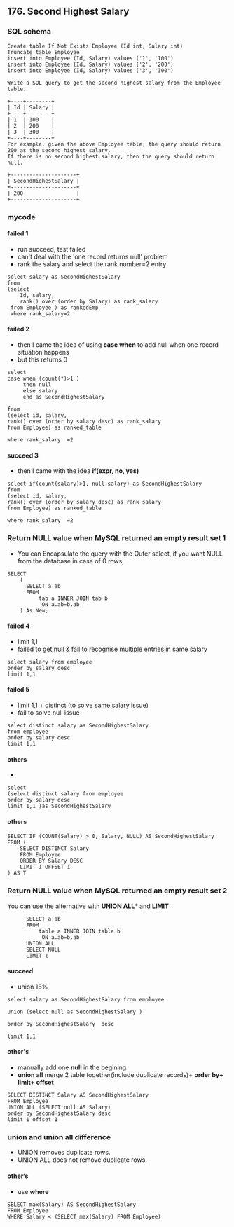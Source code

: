 ## 176. Second Highest Salary

### SQL schema
```mysql
Create table If Not Exists Employee (Id int, Salary int)
Truncate table Employee
insert into Employee (Id, Salary) values ('1', '100')
insert into Employee (Id, Salary) values ('2', '200')
insert into Employee (Id, Salary) values ('3', '300')
```

```
Write a SQL query to get the second highest salary from the Employee table.

+----+--------+
| Id | Salary |
+----+--------+
| 1  | 100    |
| 2  | 200    |
| 3  | 300    |
+----+--------+
For example, given the above Employee table, the query should return 200 as the second highest salary. 
If there is no second highest salary, then the query should return null.

+---------------------+
| SecondHighestSalary |
+---------------------+
| 200                 |
+---------------------+
```

### mycode
#### failed 1
* run succeed, test failed
* can't deal with the 'one record returns null' problem
* rank the salary and select the rank number=2 entry
```mysql
select salary as SecondHighestSalary 
from 
(select 
    Id, salary,
    rank() over (order by Salary) as rank_salary
 from Employee ) as rankedEmp
 where rank_salary=2
```

#### failed 2
* then I came the idea of using **case when** to add null when one record situation happens
* but this returns 0
```mysql
select 
case when (count(*)>1 )
     then null
     else salary
     end as SecondHighestSalary

from 
(select id, salary,
rank() over (order by salary desc) as rank_salary 
from Employee) as ranked_table

where rank_salary  =2
```

#### succeed 3
* then I came with the idea **if(expr, no, yes)**
```mysql
select if(count(salary)>1, null,salary) as SecondHighestSalary
from 
(select id, salary,
rank() over (order by salary desc) as rank_salary 
from Employee) as ranked_table

where rank_salary  =2 
```

### Return NULL value when MySQL returned an empty result set 1
* You can Encapsulate the query with the Outer select, if you want NULL from the database in case of 0 rows,
```mysql
SELECT 
    (
      SELECT a.ab 
      FROM 
          tab a INNER JOIN tab b 
           ON a.ab=b.ab
    ) As New;
  ```
#### failed 4
*  limit 1,1 
* failed to get null & fail to recognise multiple entries in same salary 
```mysql
select salary from employee 
order by salary desc
limit 1,1
```
#### failed 5
* limit 1,1 + distinct (to solve same salary issue)
* fail to solve null issue
```mysql
select distinct salary as SecondHighestSalary 
from employee
order by salary desc
limit 1,1
```

#### others
* 
```mysql
select 
(select distinct salary from employee
order by salary desc
limit 1,1 )as SecondHighestSalary
```
#### others
```mysql
SELECT IF (COUNT(Salary) > 0, Salary, NULL) AS SecondHighestSalary
FROM (
    SELECT DISTINCT Salary
    FROM Employee
    ORDER BY Salary DESC
    LIMIT 1 OFFSET 1
) AS T
```

### Return NULL value when MySQL returned an empty result set 2
You can use the alternative with **UNION ALL*** and **LIMIT**
```mysql
      SELECT a.ab 
      FROM 
          table a INNER JOIN table b 
           ON a.ab=b.ab
      UNION ALL 
      SELECT NULL
      LIMIT 1
```
#### succeed  
* union 18%
```mysql
select salary as SecondHighestSalary from employee 

union (select null as SecondHighestSalary )

order by SecondHighestSalary  desc

limit 1,1
```

#### other's
* manually add one **null** in the begining
* **union all** merge 2 table together(include duplicate records)+ **order by+ limit+ offset** 
```mysql
SELECT DISTINCT Salary AS SecondHighestSalary 
FROM Employee 
UNION ALL (SELECT null AS Salary)
order by SecondHighestSalary desc
limit 1 offset 1
```

###  **union** and **union all** difference
* UNION removes duplicate rows.
* UNION ALL does not remove duplicate rows.

#### other‘s
* use **where** 
```mysql
SELECT max(Salary) AS SecondHighestSalary
FROM Employee
WHERE Salary < (SELECT max(Salary) FROM Employee)
```




